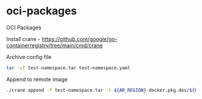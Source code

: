 # oci-packages
OCI Packages

Install crane - https://github.com/google/go-containerregistry/tree/main/cmd/crane


Archive config file
```bash
tar -cf test-namespace.tar test-namespace.yaml
```

Append to remote image
```bash
./crane append -f test-namespace.tar -t ${AR_REGION}-docker.pkg.dev/${PROJECT_ID}/${AR_REPO_NAME}/test-namespace:v1
```


